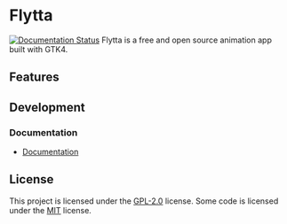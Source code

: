 # Flytta
[![Documentation Status](https://readthedocs.org/projects/flytta/badge/?version=latest)](https://flytta.readthedocs.io/en/latest/?badge=latest)
Flytta is a free and open source animation app built with GTK4.
## Features

## Development
### Documentation
* [Documentation](https://flytta.readthedocs.io/en/latest/index.html)
## License
This project is licensed under the [GPL-2.0](LICENSES/LICENSE-GPL-2.0.txt) license. Some code is licensed under the [MIT](LICENSES/LICENSE-MIT.txt) license.